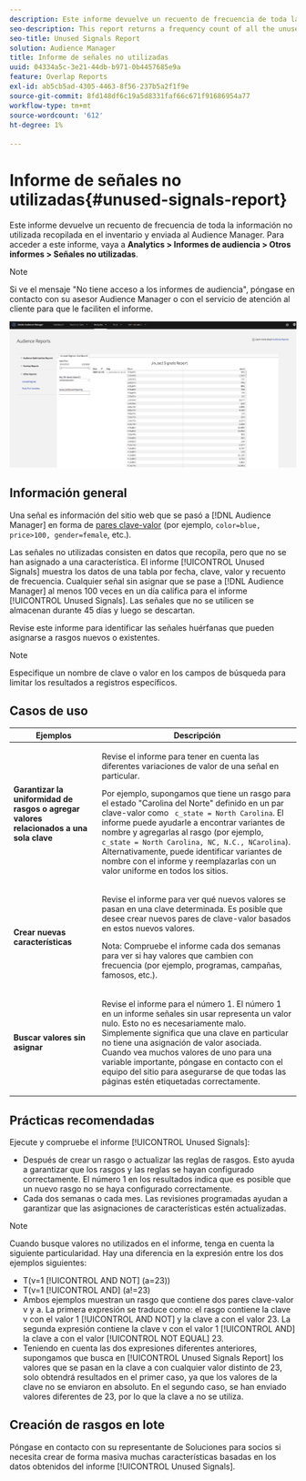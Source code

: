 ```yaml
---
description: Este informe devuelve un recuento de frecuencia de toda la información no utilizada recopilada en el inventario y enviada al Audience Manager.
seo-description: This report returns a frequency count of all the unused information collected on your inventory and sent to Audience Manager.
seo-title: Unused Signals Report
solution: Audience Manager
title: Informe de señales no utilizadas
uuid: 04334a5c-3e21-44db-b971-0b4457685e9a
feature: Overlap Reports
exl-id: ab5cb5ad-4305-4463-8f56-237b5a2f1f9e
source-git-commit: 8fd148df6c19a5d8331faf66c671f91686954a77
workflow-type: tm+mt
source-wordcount: '612'
ht-degree: 1%

---
```


# Informe de señales no utilizadas{#unused-signals-report}

Este informe devuelve un recuento de frecuencia de toda la información no utilizada recopilada en el inventario y enviada al Audience Manager. Para acceder a este informe, vaya a **Analytics > Informes de audiencia > Otros informes > Señales no utilizadas**.

>[!NOTE]
>
>Si ve el mensaje &quot;No tiene acceso a los informes de audiencia&quot;, póngase en contacto con su asesor Audience Manager o con el servicio de atención al cliente para que le faciliten el informe.

![Captura de pantalla del informe de señales no utilizadas](/help/using/reporting/dynamic-reports/assets/unused-signals.png)

## Información general

Una señal es información del sitio web que se pasó a [!DNL Audience Manager] en forma de [pares clave-valor](../../reference/key-value-pairs-explained.md) (por ejemplo, `color=blue, price>100, gender=female`, etc.).

Las señales no utilizadas consisten en datos que recopila, pero que no se han asignado a una característica. El informe [!UICONTROL Unused Signals] muestra los datos de una tabla por fecha, clave, valor y recuento de frecuencia. Cualquier señal sin asignar que se pase a [!DNL Audience Manager] al menos 100 veces en un día califica para el informe [!UICONTROL Unused Signals]. Las señales que no se utilicen se almacenan durante 45 días y luego se descartan.

Revise este informe para identificar las señales huérfanas que pueden asignarse a rasgos nuevos o existentes.

>[!NOTE]
>
>Especifique un nombre de clave o valor en los campos de búsqueda para limitar los resultados a registros específicos.

## Casos de uso

<table id="table_E5EE0EC078E14EF4B197243488517A2D"> 
 <thead> 
  <tr> 
   <th colname="col1" class="entry"> Ejemplos </th> 
   <th colname="col2" class="entry"> Descripción </th> 
  </tr> 
 </thead>
 <tbody> 
  <tr> 
   <td colname="col1"> <p><b>Garantizar la uniformidad de rasgos o agregar valores relacionados a una sola clave</b> </p> </td> 
   <td colname="col2"> <p>Revise el informe para tener en cuenta las diferentes variaciones de valor de una señal en particular. </p> <p>Por ejemplo, supongamos que tiene un rasgo para el estado "Carolina del Norte" definido en un par clave-valor como <code> c_state = North Carolina</code>. El informe puede ayudarle a encontrar variantes de nombre y agregarlas al rasgo (por ejemplo, <code> c_state = North Carolina, NC, N.C., NCarolina</code>). Alternativamente, puede identificar variantes de nombre con el informe y reemplazarlas con un valor uniforme en todos los sitios. </p> <p> </p> </td> 
  </tr> 
  <tr> 
   <td colname="col1"> <p><b>Crear nuevas características</b> </p> </td> 
   <td colname="col2"> <p>Revise el informe para ver qué nuevos valores se pasan en una clave determinada. Es posible que desee crear nuevos pares de clave-valor basados en estos nuevos valores. </p> <p> <p>Nota: Compruebe el informe cada dos semanas para ver si hay valores que cambien con frecuencia (por ejemplo, programas, campañas, famosos, etc.). </p> </p> </td> 
  </tr> 
  <tr> 
   <td colname="col1"> <p><b>Buscar valores sin asignar</b> </p> </td> 
   <td colname="col2"> <p>Revise el informe para el número 1. El número 1 en un informe <span class="wintitle"> señales sin usar</span> representa un valor nulo. Esto no es necesariamente malo. Simplemente significa que una clave en particular no tiene una asignación de valor asociada. Cuando vea muchos valores de uno para una variable importante, póngase en contacto con el equipo del sitio para asegurarse de que todas las páginas estén etiquetadas correctamente. </p> </td> 
  </tr> 
 </tbody> 
</table>

## Prácticas recomendadas

Ejecute y compruebe el informe [!UICONTROL Unused Signals]:

* Después de crear un rasgo o actualizar las reglas de rasgos. Esto ayuda a garantizar que los rasgos y las reglas se hayan configurado correctamente. El número 1 en los resultados indica que es posible que un nuevo rasgo no se haya configurado correctamente.
* Cada dos semanas o cada mes. Las revisiones programadas ayudan a garantizar que las asignaciones de características estén actualizadas.

>[!NOTE]
>
>Cuando busque valores no utilizados en el informe, tenga en cuenta la siguiente particularidad. Hay una diferencia en la expresión entre los dos ejemplos siguientes:

* T(v=1 [!UICONTROL AND NOT] (a=23))
* T(v=1 [!UICONTROL AND] (a!=23)
* Ambos ejemplos muestran un rasgo que contiene dos pares clave-valor v y a. La primera expresión se traduce como: el rasgo contiene la clave v con el valor 1 [!UICONTROL AND NOT] y la clave a con el valor 23. La segunda expresión contiene la clave v con el valor 1 [!UICONTROL AND] la clave a con el valor [!UICONTROL NOT EQUAL] 23.
* Teniendo en cuenta las dos expresiones diferentes anteriores, supongamos que busca en [!UICONTROL Unused Signals Report] los valores que se pasan en la clave a con cualquier valor distinto de 23, solo obtendrá resultados en el primer caso, ya que los valores de la clave no se enviaron en absoluto. En el segundo caso, se han enviado valores diferentes de 23, por lo que la clave a no se utiliza.

## Creación de rasgos en lote

Póngase en contacto con su representante de Soluciones para socios si necesita crear de forma masiva muchas características basadas en los datos obtenidos del informe [!UICONTROL Unused Signals].
